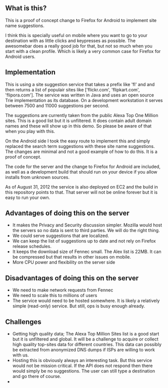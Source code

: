 
What is this?
-------------

This is a proof of concept change to Firefox for Android to implement site name suggestions.

I think this is specially useful on mobile where you want to go to your destination with as little clicks and keypresses as possible. The awesomebar does a really good job for that, but not so much when you start with a clean profile. Which is likely a very common case for Firefox for Android users.

Implementation
--------------

This is using a site suggestion service that takes a prefix like 'fl' and and then returns a list of populair sites like ['flickr.com', 'flipkart.com', 'flipora.com']. The service was written in Java and uses an open source Trie implementation as its database. On a development workstation it serves between 7500 and 11000 suggestions per second.

The suggestions are currently taken from the public Alexa Top One Million sites. This is a good list but it is unfiltered. It does contain adult domain names and these will show up in this demo. So please be aware of that when you play with this.

On the Android side I took the easy route to implement this and simply replaced the search term suggestions with these site name suggestions. The changes are minimal and not a good example of how to do this. It is a proof of concept.

The code for the server and the change to Firefox for Android are included, as well as a development build that should run on your device if you allow installs from unknown sources.

As of August 31, 2012 the service is also deployed on EC2 and the build in this repository points to that. That server will not be online forever but it is easy to run your own.


Advantages of doing this on the server
--------------------------------------

* It makes the Privacy and Security discussion simpler. Mozilla would host the servers so no data is sent to third parties. We will do the right thing.
* We could serve suggestions that are localized.
* We can keep the list of suggestions up to date and not rely on Firefox release schedules.
* It keeps the download size of Fennec small. The Alex list is 22MB. It can be compressed but that results in other issues on mobile.
* More CPU power and flexibility on the server side

Disadvantages of doing this on the server
-----------------------------------------

* We need to make network requests from Fennec
* We need to scale this to millions of users
* The service would need to be hosted somewhere. It is likely a relatively simple (read-only) service. But still, ops is busy enough already.

Challenges
----------

* Getting high quality data; The Alexa Top Million Sites list is a good start but it is unfiltered and global. It will be a challenge to acquire or collect high quality top-sites data for different countries. This data can possibly be extracted from anonymized DNS dumps if ISPs are willing to work with us.
* Hosting this is obviously always an interesting task. But this service would not be mission critical. If the API does not respond then there would simply be no suggestions. The user can still type a destination and go there of course.
* 
